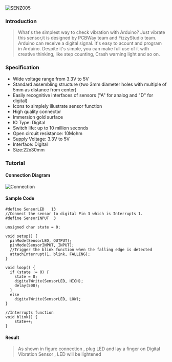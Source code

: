 ![](https://github.com/FizzyStudio/SENZ005-Digital-Vibration-Sensor/blob/master/pic/SENZ005.jpg "SENZ005") 

### Introduction

> What's the simplest way to check vibration with Arduino? Just vibrate this sensor,it is designed by PCBWay team and FizzyStudio team. Arduino can receive a digital signal. It's easy to acount and program in Arduino.
> Despite it's simple, you can make full use of it with creative thinking, like step counting, Crash warning light and so on.

### Specification

* Wide voltage range from 3.3V to 5V
* Standard assembling structure (two 3mm diameter holes with multiple of 5mm as distance from center)
* Easily recognitive interfaces of sensors ("A" for analog and "D" for digital)
* Icons to simplely illustrate sensor function
* High quality connector
* Immersion gold surface
* IO Type: Digital
* Switch life: up to 10 million seconds
* Open circuit resistance: 10Mohm
* Supply Voltage: 3.3V to 5V
* Interface: Digital
* Size:22x30mm

### Tutorial

#### Connection Diagram

![](https://github.com/FizzyStudio/SENZ005-Digital-Vibration-Sensor/blob/master/pic/SENZ005_2.png "Connection") 

#### Sample Code

    #define SensorLED   13
    //Connect the sensor to digital Pin 3 which is Interrupts 1.
    #define SensorINPUT  3  

    unsigned char state = 0;

    void setup() {
      pinMode(SensorLED, OUTPUT);
      pinMode(SensorINPUT, INPUT);
      //Trigger the blink function when the falling edge is detected
      attachInterrupt(1, blink, FALLING);  
    }

    void loop() {
      if (state != 0) {
        state = 0;
        digitalWrite(SensorLED, HIGH);
        delay(500);
      } 
      else
        digitalWrite(SensorLED, LOW);
    }

    //Interrupts function  
    void blink() {
        state++;
    }

#### Result

> As shown in figure connection , plug LED and lay a finger on Digital Vibration Sensor , LED will be lightened
